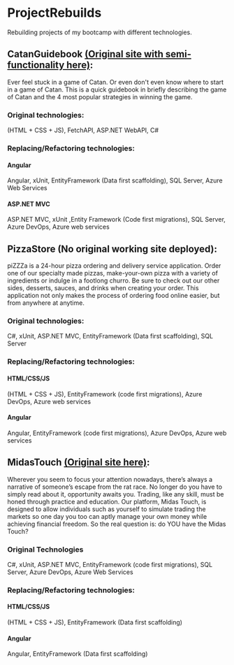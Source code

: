 # ProjectRebuilds
Rebuilding projects of my bootcamp with different technologies.

## CatanGuidebook [(Original site with semi-functionality here)](https://1811-nov12-net.github.io/gary-repo/project_alpha/index):
Ever feel stuck in a game of Catan. Or even don't even know where to start in a game of Catan. This is a quick guidebook in briefly
describing the game of Catan and the 4 most popular strategies in winning the game.

### Original technologies:
(HTML + CSS + JS), FetchAPI, ASP.NET WebAPI, C#
### Replacing/Refactoring technologies:
#### Angular
Angular, xUnit, EntityFramework (Data first scaffolding), SQL Server, Azure Web Services
#### ASP.NET MVC
ASP.NET MVC, xUnit ,Entity Framework (Code first migrations), SQL Server, Azure DevOps, Azure web services

## PizzaStore (No original working site deployed): 
piZZZa is a 24-hour pizza ordering and delivery service application. Order one of our specialty made pizzas, make-your-own pizza with a variety of ingredients or indulge in a footlong churro. Be sure to check out our other sides, desserts, sauces, and drinks when creating your order. This application not only makes the process of ordering food online easier, but from anywhere at anytime.

### Original technologies:
C#, xUnit, ASP.NET MVC, EntityFramework (Data first scaffolding), SQL Server
### Replacing/Refactoring technologies:
#### HTML/CSS/JS
(HTML + CSS + JS), EntityFramework (code first migrations), Azure DevOps, Azure web services
#### Angular
Angular, EntityFramework (code first migrations), Azure DevOps, Azure web services

## MidasTouch [(Original site here)](https://midastouch.azurewebsites.net/):
Wherever you seem to focus your attention nowadays, there’s always a narrative of someone’s escape from the rat race. No longer do you have to simply read about it, opportunity awaits you. Trading, like any skill, must be honed through practice and education. Our platform, Midas Touch, is designed to allow individuals such as yourself to simulate trading the markets so one day you too can aptly manage your own money while achieving financial freedom. So the real question is: do YOU have the Midas Touch?

### Original Technologies
C#, xUnit, ASP.NET MVC, EntityFramework (code first migrations), SQL Server, Azure DevOps, Azure Web Services
### Replacing/Refactoring technologies:
#### HTML/CSS/JS
(HTML + CSS + JS), EntityFramework (Data first scaffolding)
#### Angular
Angular, EntityFramework (Data first scaffolding)

